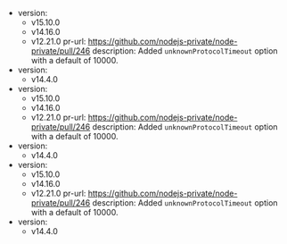   - version:
      - v15.10.0
      - v14.16.0
      - v12.21.0
    pr-url: https://github.com/nodejs-private/node-private/pull/246
    description: Added `unknownProtocolTimeout` option with a default of 10000.
  - version:
     - v14.4.0
  - version:
      - v15.10.0
      - v14.16.0
      - v12.21.0
    pr-url: https://github.com/nodejs-private/node-private/pull/246
    description: Added `unknownProtocolTimeout` option with a default of 10000.
  - version:
     - v14.4.0
  - version:
      - v15.10.0
      - v14.16.0
      - v12.21.0
    pr-url: https://github.com/nodejs-private/node-private/pull/246
    description: Added `unknownProtocolTimeout` option with a default of 10000.
  - version:
     - v14.4.0